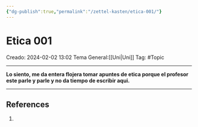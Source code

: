 ```yaml
---
{"dg-publish":true,"permalink":"/zettel-kasten/etica-001/"}
---
```



# Etica 001
Creado: 2024-02-02 13:02
Tema General:[[Uni\|Uni]]
Tag: #Topic 


___
**Lo siento, me da entera flojera tomar apuntes de etica porque el profesor este parle y parle y no da tiempo de escribir aqui.**
___
## References
1.